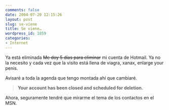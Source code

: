 ```yaml
---
comments: false
date: 2004-07-20 12:15:26
layout: post
slug: se-viene
title: Se viene…
wordpress_id: 1859
categories:
- Internet
---
```


Ya está eliminada <del>Me doy 5 días para eliminar</del>  mi cuenta de Hotmail. Ya no la necesito y cada vez que la visito está llena de viagra, xanax, enlarge your penis.





Avisaré a toda la agenda que tengo montada ahí que cambiaré.





> **Your account has been closed and scheduled for deletion.**





Ahora, seguramente tendré que mirarme el tema de los contactos en el MSN.




 
